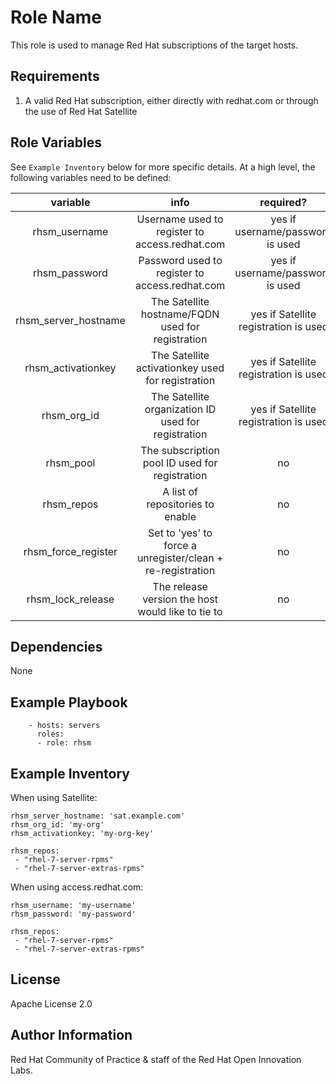 Role Name
=========

This role is used to manage Red Hat subscriptions of the target hosts.

Requirements
------------

1. A valid Red Hat subscription, either directly with redhat.com or through the use of Red Hat Satellite


Role Variables
--------------

See `Example Inventory` below for more specific details. At a high level, the following variables need to be defined:

| variable | info | required? |
|:--------:|:----:|:---------:|
|rhsm_username|Username used to register to access.redhat.com|yes if username/password is used|
|rhsm_password|Password used to register to access.redhat.com|yes if username/password is used|
|rhsm_server_hostname|The Satellite hostname/FQDN used for registration|yes if Satellite registration is used|
|rhsm_activationkey|The Satellite activationkey used for registration|yes if Satellite registration is used|
|rhsm_org_id|The Satellite organization ID used for registration|yes if Satellite registration is used|
|rhsm_pool|The subscription pool ID used for registration|no|
|rhsm_repos|A list of repositories to enable|no|
|rhsm_force_register|Set to 'yes' to force a unregister/clean + re-registration|no|
|rhsm_lock_release|The release version the host would like to tie to|no|


Dependencies
------------

None


Example Playbook
----------------

```
    - hosts: servers
      roles:
      - role: rhsm
```


Example Inventory
----------------


When using Satellite:

```
rhsm_server_hostname: 'sat.example.com'
rhsm_org_id: 'my-org'
rhsm_activationkey: 'my-org-key'

rhsm_repos:
 - "rhel-7-server-rpms"
 - "rhel-7-server-extras-rpms"
```

When using access.redhat.com:

```
rhsm_username: 'my-username'
rhsm_password: 'my-password'

rhsm_repos:
 - "rhel-7-server-rpms"
 - "rhel-7-server-extras-rpms"
```


License
-------

Apache License 2.0

Author Information
------------------

Red Hat Community of Practice & staff of the Red Hat Open Innovation Labs.

